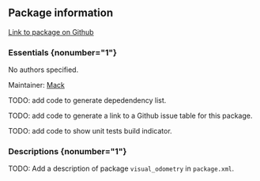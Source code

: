 <div id='visual_odometry-autogenerated' markdown='1'>


<!-- do not edit this file, autogenerated -->

## Package information 

[Link to package on Github](github:org=duckietown,repo=Software,path=f4-devel/visual_odometry,branch=andrea-config)

### Essentials {nonumber="1"}

No authors specified.

Maintainer: [Mack](mailto:mack@duckietown.org)

TODO: add code to generate depedendency list.

TODO: add code to generate a link to a Github issue table for this package.

TODO: add code to show unit tests build indicator.

### Descriptions {nonumber="1"}

TODO: Add a description of package `visual_odometry` in `package.xml`.



</div>

